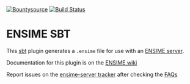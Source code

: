[![Bountysource](https://www.bountysource.com/badge/tracker?tracker_id=239449)](https://www.bountysource.com/trackers/239449-ensime?utm_source=239449&utm_medium=shield&utm_campaign=TRACKER_BADGE)
[![Build Status](https://travis-ci.org/ensime/ensime-sbt.svg?branch=master)](https://travis-ci.org/ensime/ensime-sbt)

# ENSIME SBT

This [sbt](http://github.com/sbt/sbt) plugin generates a `.ensime` file for use with an [ENSIME server](http://github.com/ensime/ensime-server).

Documentation for this plugin is on the [ENSIME wiki](https://github.com/ensime/ensime-server/wiki/Quick-Start-Guide#installing-the-ensime-sbt-plugin)

Report issues on the [ensime-server tracker](https://github.com/ensime/ensime-server/issues) after checking the [FAQs](https://github.com/ensime/ensime-server/issues?q=label%3AFAQ)
